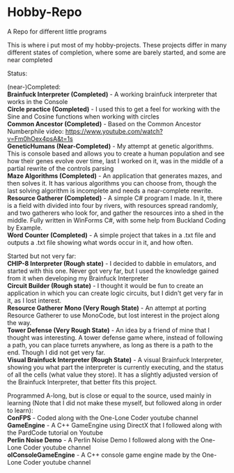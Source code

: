 # Hobby-Repo
A Repo for different little programs

This is where i put most of my hobby-projects. These projects differ in many different states of completion, where some are barely started, and some are near completed

Status:

(near-)Completed:  
<b>Brainfuck Interpreter (Completed)</b> - A working brainfuck interpreter that works in the Console  
<b>Circle practice (Completed)</b> - I used this to get a feel for working with the Sine and Cosine functions when working with circles  
<b>Common Ancestor (Completed)</b> - Based on the Common Ancestor Numberphile video: https://www.youtube.com/watch?v=Fm0hOex4psA&t=1s  
<b>GeneticHumans (Near-Completed)</b> - My attempt at genetic algorithms. This is console based and allows you to create a human population and see how their genes evolve over time, last I worked on it, was in the middle of a partial rewrite of the controls parsing  
<b>Maze Algorithms (Completed)</b> - An application that generates mazes, and then solves it. It has various algorithms you can choose from, though the last solving algorithm is incomplete and needs a near-complete rewrite.  
<b>Resource Gatherer (Completed)</b> - A simple C# program I made. In it, there is a field with divided into four by rivers, with resources spread randomly, and two gatherers who look for, and gather the resources into a shed in the middle. Fully written in WinForms C#, with some help from Buckland Coding by Example.  
<b>Word Counter (Completed)</b> - A simple project that takes in a .txt file and outputs a .txt file showing what words occur in it, and how often.  


Started but not very far:  
<b>CHIP-8 Interpreter (Rough state)</b> - I decided to dabble in emulators, and started with this one. Never got very far, but I used the knowledge gained from it when developing my Brainfuck Interpreter  
<b>Circuit Builder (Rough state)</b> - I thought it would be fun to create an application in which you can create logic circuits, but I didn't get very far in it, as I lost interest.  
<b>Resource Gatherer Mono (Very Rough State)</b> - An attempt at porting Resource Gatherer to use MonoCode, but lost interest in the project along the way.  
<b>Tower Defense (Very Rough State)</b> - An idea by a friend of mine that I thought was interesting. A tower defense game where, instead of following a path, you can place turrets anywhere, as long as there is a path to the end. Though I did not get very far.  
<b>Visual Brainfuck Interpreter (Rough State)</b> - A visual Brainfuck Interpreter, showing you what part the interpreter is currently executing, and the status of all the cells (what value they store). It has a slightly adjusted version of the Brainfuck Interpreter, that better fits this project.  


Programmed A-long, but is close or equal to the source, used mainly in learning (Note that I did not make these myself, but followed along in order to learn):  
<b>ConFPS</b> - Coded along with the One-Lone Coder youtube channel  
<b>GameEngine</b> - A C++ GameEngine using DirectX that I followed along with the PardCode tutorial on Youtube  
<b>Perlin Noise Demo</b> - A Perlin Noise Demo I followed along with the One-Lone Coder youtube channel  
<b>olConsoleGameEngine</b> - A C++ console game engine made by the One-Lone Coder youtube channel
